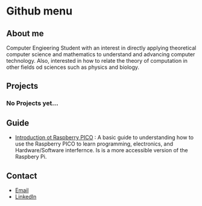 
# Github menu

## About me
Computer Engieering Student with an interest in directly applying theoretical computer science and mathematics to understand and advancing computer technology. Also, interested in how to relate the theory of computation in other fields od sciences such as physics and biology.

## Projects

### No Projects yet...



## Guide

- [Introduction ot Raspberry PICO](https://github.com/HumzaProfessional/Raspberry-pico-projects.github.io) : A basic guide to understanding how to use the Raspberry PICO to learn programming, electronics, and Hardware/Software interfernce. Is is a more accessible version of the Raspbery Pi.






## Contact
- [Email](http://www.humza4552professional@gmail.com)
- [LinkedIn](https://www.linkedin.com/in/humza-rana-762129258/)




